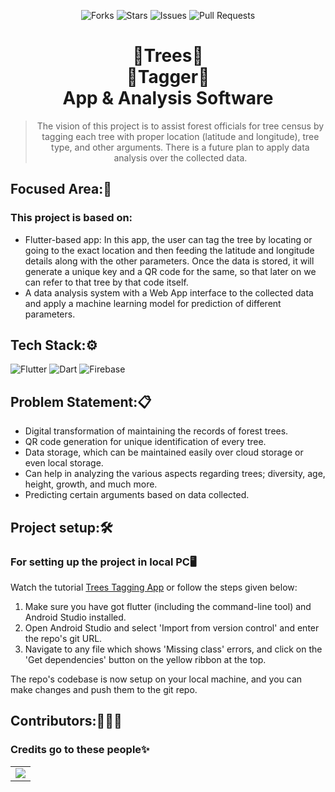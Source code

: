 <div align="center">

![Forks](https://img.shields.io/github/forks/CodeFlow201/forestTreesTagging)
![Stars](https://img.shields.io/github/stars/CodeFlow201/forestTreesTagging)
![Issues](https://img.shields.io/github/issues/CodeFlow201/forestTreesTagging)
![Pull Requests](https://img.shields.io/github/issues-pr/CodeFlow201/forestTreesTagging?)

# 🌳Trees🌳 <br> 🔖Tagger🔖 <br> App & Analysis Software

> The vision of this project is to assist forest officials for tree census by tagging each tree with proper location (latitude and longitude), tree type, and other arguments. There is a future plan to apply data analysis over the collected data.

</div>

## Focused Area:🧐
### This project is based on:
* Flutter-based app:  In this app, the user can tag the tree by locating or going to the exact location and then feeding the latitude and longitude details along with the other parameters. Once the data is stored, it will generate a unique key and a QR code for the same, so that later on we can refer to that tree by that code itself.
* A data analysis system with a Web App interface to the collected data and apply a machine learning model for prediction of different parameters.


## Tech Stack:⚙️
<img alt="Flutter" src="https://img.shields.io/badge/Flutter%20-%2302569B.svg?&style=for-the-badge&logo=Flutter&logoColor=white" />	<img alt="Dart" src="https://img.shields.io/badge/dart-%230175C2.svg?&style=for-the-badge&logo=dart&logoColor=white"/>	<img alt="Firebase" src="https://img.shields.io/badge/firebase%20-%23039BE5.svg?&style=for-the-badge&logo=firebase"/>	

## Problem Statement:📋
* Digital transformation of maintaining the records of forest trees.
* QR code generation for unique identification of every tree.
* Data storage, which can be maintained easily over cloud storage or even local storage.
* Can help in analyzing the various aspects regarding trees; diversity, age, height, growth, and much more.
* Predicting certain arguments based on data collected. 


## Project setup:🛠️
### For setting up the project in local PC🖥️ 
Watch the tutorial [Trees Tagging App](https://youtu.be/1KWwgAF0LXY) or follow the steps given below:


1. Make sure you have got flutter (including the command-line tool) and Android Studio installed.
2. Open Android Studio and select 'Import from version control' and enter the repo's git URL.
3. Navigate to any file which shows 'Missing class' errors, and click on the 'Get dependencies' button on the yellow ribbon at the top.

The repo's codebase is now setup on your local machine, and you can make changes and push them to the git repo.


## Contributors:👨🏻‍💻
### Credits go to these people✨

<table>
	<tr>
		<td>
   <a href="https://github.com/CodeFlow201/forestTreesTagging/graphs/contributors">
  <img src="https://contrib.rocks/image?repo=CodeFlow201/forestTreesTagging" />
</a>
	</td>
	</tr>
</table>
